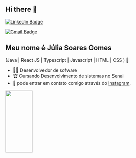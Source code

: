 ## Hi there 👋

[![Linkedin Badge](https://www.linkedin.com/in/j%C3%BAlia-soares-gomes-656868363/)](https://www.linkedin.com/in/fernanda-kipper-5958a61a9/)

[![Gmail Badge](https://img.shields.io/badge/-julia.s.gomes9@2aluno.senai.br-6633cc?style=flat-square&logo=Gmail&logoColor=white&link=mailto:julia.s.gomes9@aluno.senai.br)](mailto:julia.s.gomes9@aluno.senai.br)


## Meu nome é Júlia Soares Gomes
(Java | React JS | Typescript | Javascript | HTML | CSS ) 🚀
- 👩‍💻 Desenvolvedor de sofware
- 🏆 Cursando Desenvolvimento de sistemas no Senai
- 🎥 pode entrar em contato comigo através do [Instagram](https://www.instagram.com/julia.gomxs0/).


<div align="left">
  
  <img width="41%" height="195px" src="https://github-readme-stats.vercel.app/api/top-langs/?username=Fernanda-Kipper&layout=compact&hide_border=true&title_color=8f00ff&text_color=ffffff&bg_color=0d1117" />
  
 </div>
